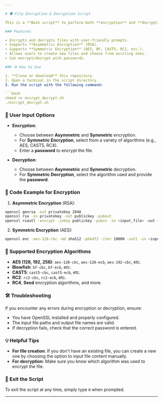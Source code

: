 ```yaml
---

# 🛡️ File Encryption & Decryption Script

This is a **Bash script** to perform both **encryption** and **decryption** of files using **symmetric** and **asymmetric** encryption methods.

### Features

- Encrypts and decrypts files with user-friendly prompts.
- Supports **Asymmetric Encryption** (RSA).
- Supports **Symmetric Encryption** (AES, BF, CAST5, RC2, etc.).
- Allows users to create new files and choose from existing ones.
- Can encrypt/decrypt with passwords.

### ⚙️ How to Use

1. **Clone or download** this repository.
2. Open a terminal in the script directory.
3. Run the script with the following command:

```bash
chmod +x encrypt_decrypt.sh
./encrypt_decrypt.sh
```

### 💬 User Input Options

- **Encryption**:
  - Choose between **Asymmetric** and **Symmetric** encryption.
  - For **Symmetric Encryption**, select from a variety of algorithms (e.g., AES, CAST5, RC4).
  - Enter a **password** to encrypt the file.

- **Decryption**:
  - Choose between **Asymmetric** and **Symmetric** decryption.
  - For **Symmetric Decryption**, select the algorithm used and provide the **password**.

### 📝 Code Example for Encryption

1. **Asymmetric Encryption** (RSA):

```bash
openssl genrsa -out privatekey 2048
openssl rsa -in privatekey -out publickey -pubout
openssl rsautl -encrypt -inkey publickey -pubin -in <input_file> -out <output_file>
```

2. **Symmetric Encryption** (AES):

```bash
openssl enc -aes-128-cbc -md sha512 -pbkdf2 -iter 10000 -salt -in <input_file> -out <output_file> -k <password>
```

### 🔐 Supported Encryption Algorithms

- **AES (128, 192, 256)**: `aes-128-cbc`, `aes-128-ecb`, `aes-192-cbc`, etc.
- **Blowfish**: `bf-cbc`, `bf-ecb`, etc.
- **CAST5**: `cast5-cbc`, `cast5-ecb`, etc.
- **RC2**: `rc2-cbc`, `rc2-ecb`, etc.
- **RC4**, **Seed** encryption algorithms, and more.

### 🛠️ Troubleshooting

If you encounter any errors during encryption or decryption, ensure:

- You have OpenSSL installed and properly configured.
- The input file paths and output file names are valid.
- If decryption fails, check that the correct password is entered.

### 💡 Helpful Tips

- **For file creation**: If you don't have an existing file, you can create a new one by choosing the option to input file content manually.
- **For decryption**: Make sure you know which algorithm was used to encrypt the file.

### 🏁 Exit the Script

To exit the script at any time, simply type `0` when prompted.

---
```

